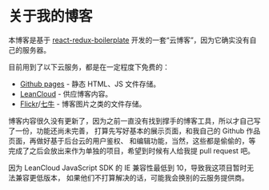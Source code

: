 # 关于我的博客

本博客是基于
[react-redux-boilerplate](https://github.com/xuqingkuang/react-redux-boilerplate)
开发的一套“云博客”，因为它确实没有自己的服务器。

目前用到了以下云服务，都是在一定程度下免费的：

* [Github pages](https://pages.github.com) - 静态 HTML、JS 文件存储。
* [LeanCloud](https://leancloud.cn/) - 供应博客内容。
* [Flickr](http://www.flickr.com)/[七牛](http://www.qiniu.com) - 博客图片之类的文件存储。

博客内容很久没有更新了，因为之前一直没有找到撑手的博客工具，所以才自己写了一份，功能还尚未完善，
打算先写好基本的展示页面，和我自己的 Github 作品页面，再做好基于后台云的用户鉴权、
和编辑功能，当然，这些都是偷偷的，等完成了之后会放出来作为单独的项目，希望到时候有人给我提 pull
request 吧。

因为 LeanCloud JavaScript SDK 的 IE 兼容性最低到 10，导致我这项目暂时无法兼容更低版本，
如果他们不打算解决的话，可能我会换别的云服务提供商。
